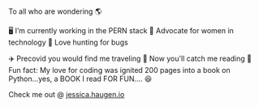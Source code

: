 
To all who are wondering 🌎
 
🖥️ I’m currently working in the PERN stack
👧 Advocate for women in technology
🐛 Love hunting for bugs

✈️ Precovid you would find me traveling
📖 Now you'll catch me reading
🐍 Fun fact: My love for coding was ignited 200 pages into a book on Python...yes, a BOOK I read FOR FUN.... 😆

Check me out @ [jessica.haugen.io](url)






